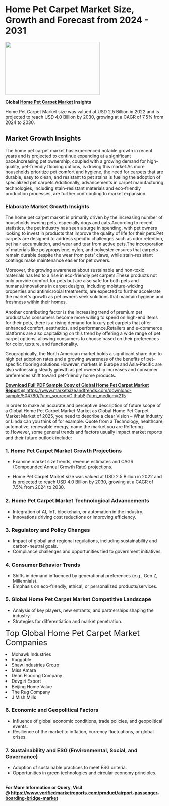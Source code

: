 <H1>Home Pet Carpet Market Size, Growth and Forecast from 2024 - 2031</H1><img class="aligncenter size-medium wp-image-584254" src="https://thirdeyenews.in/wp-content/uploads/2024/09/Global-Market-Research-300x168.jpeg" alt="" width="300" height="168" /><p><strong>Global&nbsp;<a href="https://www.marketsizeandtrends.com/download-sample/504780/?utm_source=Github8j?utm_medium=215">Home Pet Carpet Market</a> Insights</strong></p><p>Home Pet Carpet Market size was valued at USD 2.5 Billion in 2022 and is projected to reach USD 4.0 Billion by 2030, growing at a CAGR of 7.5% from 2024 to 2030.</p><p><h2>Market Growth Insights</h2> <p>The home pet carpet market has experienced notable growth in recent years and is projected to continue expanding at a significant pace.Increasing pet ownership, coupled with a growing demand for high-quality, pet-friendly flooring options, is driving this market.As more households prioritize pet comfort and hygiene, the need for carpets that are durable, easy to clean, and resistant to pet stains is fueling the adoption of specialized pet carpets.Additionally, advancements in carpet manufacturing technologies, including stain-resistant materials and eco-friendly production processes, are further contributing to market expansion.</p> <p><a href="#download-sample"></a></p> <h3>Elaborate Market Growth Insights</h3> <p>The home pet carpet market is primarily driven by the increasing number of households owning pets, especially dogs and cats.According to recent statistics, the pet industry has seen a surge in spending, with pet owners looking to invest in products that improve the quality of life for their pets.Pet carpets are designed to address specific challenges such as odor retention, pet hair accumulation, and wear and tear from active pets.The incorporation of materials like polypropylene, nylon, and polyester ensures that carpets remain durable despite the wear from pets' claws, while stain-resistant coatings make maintenance easier for pet owners.</p> <p>Moreover, the growing awareness about sustainable and non-toxic materials has led to a rise in eco-friendly pet carpets.These products not only provide comfort for pets but are also safe for both pets and humans.Innovations in carpet designs, including moisture-wicking properties and antimicrobial treatments, are expected to further accelerate the market's growth as pet owners seek solutions that maintain hygiene and freshness within their homes.</p> <p>Another contributing factor is the increasing trend of premium pet products.As consumers become more willing to spend on high-end items for their pets, there is a rising demand for luxury pet carpets that offer enhanced comfort, aesthetics, and performance.Retailers and e-commerce platforms are also capitalizing on this trend by offering a wide range of pet carpet options, allowing consumers to choose based on their preferences for color, texture, and functionality.</p> <p>Geographically, the North American market holds a significant share due to high pet adoption rates and a growing awareness of the benefits of pet-specific flooring solutions.However, markets in Europe and Asia-Pacific are also witnessing steady growth as pet ownership increases and consumer preferences shift toward pet-friendly home products.</p> <p><a href="#get-more"></p><p><span class=""><strong>Download Full PDF Sample Copy of Global Home Pet Carpet Market Report</strong> @ <a href="https://www.marketsizeandtrends.com/download-sample/504780/?utm_source=Github8j?utm_medium=215" target="_blank">https://www.marketsizeandtrends.com/download-sample/504780/?utm_source=Github8j?utm_medium=215</a></span></p><p>In order to make an accurate and perceptive description of future scope of a Global&nbsp;Home Pet Carpet Market Market as Global&nbsp;Home Pet Carpet Market Market of 2025, you need to describe a clear Vision &ndash; What Industry or Linda can you think of for example: Quote from a Technology, healthcare, automotive, renewable energy, name the market you are Reffering to.However, some general trends and factors usually impact market reports and their future outlook include:</p><h3>1.&nbsp;<strong>Home Pet Carpet Market Growth Projections</strong></h3><ul><li>Examine market size trends, revenue estimates and CAGR (Compounded Annual Growth Rate) projections.</li><li><p>Home Pet Carpet Market size was valued at USD 2.5 Billion in 2022 and is projected to reach USD 4.0 Billion by 2030, growing at a CAGR of 7.5% from 2024 to 2030.</p></li></ul><h3>2.&nbsp;<strong>Home Pet Carpet Market Technological Advancements</strong></h3><ul><li>Integration of AI, IoT, blockchain, or automation in the industry.</li><li>Innovations driving cost reductions or improving efficiency.</li></ul><h3>3.&nbsp;<strong>Regulatory and Policy Changes</strong></h3><ul><li>Impact of global and regional regulations, including sustainability and carbon-neutral goals.</li><li>Compliance challenges and opportunities tied to government initiatives.</li></ul><h3>4.&nbsp;<strong>Consumer Behavior Trends</strong></h3><ul><li>Shifts in demand influenced by generational preferences (e.g., Gen Z, Millennials).</li><li>Emphasis on eco-friendly, ethical, or personalized products/services.</li></ul><h3>5.&nbsp;<strong>Global Home Pet Carpet Market Competitive Landscape</strong></h3><ul><li>Analysis of key players, new entrants, and partnerships shaping the industry.</li><li>Strategies for differentiation and market penetration.</li></ul><p data-pm-slice="1 1 []"><span style="color: inherit; font-family: inherit; font-size: 25px;">Top Global Home Pet Carpet Market Companies</span></p><div class="" data-test-id=""><p><li>Mohawk Industries</li><li> Ruggable</li><li> Shaw Industries Group</li><li> Miss Amara</li><li> Dean Flooring Company</li><li> Devgiri Export</li><li> Beijing Home Value</li><li> The Rug Company</li><li> J Mish Mills</li></p></div><h3>6.&nbsp;<strong>Economic and Geopolitical Factors</strong></h3><ul><li>Influence of global economic conditions, trade policies, and geopolitical events.</li><li>Resilience of the market to inflation, currency fluctuations, or global crises.</li></ul><h3>7.&nbsp;<strong>Sustainability and ESG (Environmental, Social, and Governance)</strong></h3><ul><li>Adoption of sustainable practices to meet ESG criteria.</li><li>Opportunities in green technologies and circular economy principles.</li></ul><h2><strong style="font-size: 14px;">For More Information or Query, Visit @&nbsp;</strong><a style="background-color: #ffffff; font-size: 14px;" href="https://www.marketsizeandtrends.com/report/home-pet-carpet-market/" target="_blank">https://www.verifiedmarketreports.com/product/airport-passenger-boarding-bridge-market</a></h2>